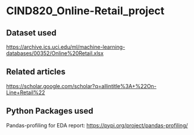 # CIND820_Online-Retail_project

## Dataset used
https://archive.ics.uci.edu/ml/machine-learning-databases/00352/Online%20Retail.xlsx

## Related articles
https://scholar.google.com/scholar?q=allintitle%3A+%22On-Line+Retail%22

## Python Packages used
Pandas-profiling for EDA report: https://pypi.org/project/pandas-profiling/
